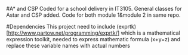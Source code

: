#A* and CSP
Coded for a school delivery in IT3105.
General classes for Astar and CSP added. Code for both module 1&module 2 in same repo.


#Dependencies
This project need to include (exprtk)[http://www.partow.net/programming/exprtk/] which is a mathematical expression toolkit, needed to express mathematic formula (x+y=z) and replace these variable names with actual numbers